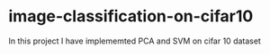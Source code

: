 # image-classification-on-cifar10
In this project I have implememted PCA and SVM on cifar 10 dataset
